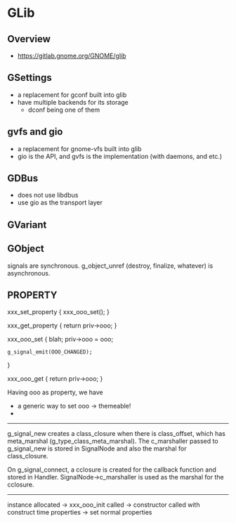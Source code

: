 GLib
====

## Overview

- <https://gitlab.gnome.org/GNOME/glib>

## GSettings

- a replacement for gconf built into glib
- have multiple backends for its storage
  - dconf being one of them

## gvfs and gio

- a replacement for gnome-vfs built into glib 
- gio is the API, and gvfs is the implementation (with daemons, and etc.)

## GDBus

- does not use libdbus
- use gio as the transport layer

## GVariant

## GObject

signals are synchronous.
g_object_unref (destroy, finalize, whatever) is asynchronous.


PROPERTY
---------------

xxx_set_property
{
	xxx_ooo_set();
}

xxx_get_property
{
	return priv->ooo;
}

xxx_ooo_set
{
	blah;
	priv->ooo = ooo;

	g_signal_emit(OOO_CHANGED);
}

xxx_ooo_get
{
	return priv->ooo;
}

Having ooo as property, we have

* a generic way to set ooo -> themeable!
* 


---------------
g_signal_new creates a class_closure when there is class_offset, which has meta_marshal (g_type_class_meta_marshal).
The c_marshaller passed to g_signal_new is stored in SignalNode and also the marshal for class_closure.

On g_signal_connect, a cclosure is created for the callback function and stored
in Handler.  SignalNode->c_marshaller is used as the marshal for the cclosure.


---------
instance allocated -> xxx_ooo_init called ->
	constructor called with construct time properties -> set normal properties
